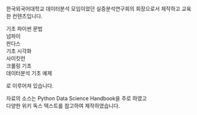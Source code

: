 한국외국어대학교 데이터분석 모임이었던 실증분석연구회의 회장으로서
제작하고 교육한 컨텐츠입니다.

기초 파이썬 문법  
넘파이  
판다스  
기초 시각화  
사이킷런  
크롤링 기초  
데이터분석 기초 예제  

로 이루어져 있습니다.

자료의 소스는 Python Data Science Handbook을 주로 하였고  
다양한 위키 독스 텍스트를 참고하여 제작하였습니다.
